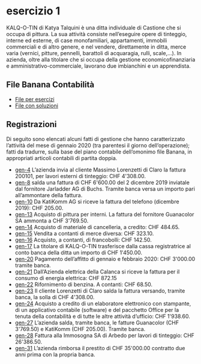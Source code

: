 # esercizio 1

KALQ-O-TIN di Katya Talquini è una ditta individuale di Castione che si occupa di pittura. 
La sua attività consiste nell’eseguire opere di tinteggio, interne ed esterne, di case monofamiliari, appartamenti, immobili commerciali e di altro genere, e nel vendere, direttamente in ditta, merce varia (vernici, pitture, pennelli, barattoli di acquaragia, rulli, scale,…). In azienda, oltre alla titolare che si occupa della gestione economicofinanziaria e amministrativo-commerciale, lavorano due imbianchini e un apprendista.  

## File Banana Contabilità

* [File per esercizi](KALQ-O-TIN-2020-esercizi.ac2)
* [File con soluzioni](KALQ-O-TIN-2020-soluzioni.ac2)

## Registrazioni
 
Di seguito sono elencati alcuni fatti di gestione che hanno caratterizzato l’attività del mese di gennaio 2020 (tra parentesi il giorno dell’operazione); fatti da tradurre, sulla base del piano contabile dell’omonimo file Banana, in appropriati articoli contabili di partita doppia. 
 
 
* [gen-4](documents/KALQ-O-TIN-2020-01-04.pdf) L’azienda invia al cliente Massimo Lorenzetti di Claro la fattura 200101, per lavori esterni di tinteggio: CHF 4'308.00.
* [gen-8](documents/KALQ-O-TIN-2020-01-08.pdf) salda una fattura di CHF 6'600.00 del 2 dicembre 2019 inviatale dal fornitore Jarladder AG di Buchs. Tramite banca versa un importo pari all’ammontare della fattura.  
* [gen-10](documents/KALQ-O-TIN-2020-01-10.pdf) Da KatiKomm AG si riceve la fattura del telefono (dicembre 2019): CHF 205.00. 
* [gen-13](documents/KALQ-O-TIN-2020-01-13.pdf) Acquisto di pittura per interni. La fattura del fornitore Guanacolor SA ammonta a CHF 3'769.50. 
* [gen-14](documents/KALQ-O-TIN-2020-01-14.pdf) Acquisto di materiale di cancelleria, a credito: CHF 484.65. 
* [gen-15](documents/KALQ-O-TIN-2020-01-15.pdf) Vendita a contanti di merce diversa: CHF 323.10. 
* [gen-16](documents/KALQ-O-TIN-2020-01-16.pdf) Acquisto, a contanti, di francobolli: CHF 142.50. 
* [gen-17](documents/KALQ-O-TIN-2020-01-17.pdf) La titolare di KALQ-O-TIN trasferisce dalla cassa registratrice al conto banca della ditta un importo di  CHF 1'450.00. 
* [gen-20](documents/KALQ-O-TIN-2020-01-20.pdf) Pagamento dell’affitto di gennaio e febbraio 2020: CHF 3'000.00 tramite banca. 
* [gen-21](documents/KALQ-O-TIN-2020-01-21.pdf) Dall’Azienda elettrica della Calanca si riceve la fattura per il consumo di energia elettrica: CHF 872.15 
* [gen-22](documents/KALQ-O-TIN-2020-01-22.pdf) Rifornimento di benzina. A contanti: CHF 68.50. 
* [gen-23](documents/KALQ-O-TIN-2020-01-23.pdf) Il cliente Lorenzetti di Claro salda la fattura versando, tramite banca, la solla di CHF 4'308.00. 
* [gen-24](documents/KALQ-O-TIN-2020-01-24.pdf) Acquisto a credito di un elaboratore elettronico con stampante, di un applicativo contabile (software)  e del pacchetto Office per la tenuta della contabilità e di tutte le altre attività d’ufficio: CHF 1'938.60. 
* [gen-27](documents/KALQ-O-TIN-2020-01-27.pdf) L’azienda salda, tramite banca, le fatture Guanacolor (CHF 3'769.50) e KatiKomm (CHF 205.00). Tramite banca. 
* [gen-28](documents/KALQ-O-TIN-2020-01-28.pdf) Fattura alla Immosogna SA di Arbedo per lavori di tinteggio: CHF 26'386.50. 
* [gen-31](documents/KALQ-O-TIN-2020-01-31.pdf) L’azienda rimborsa il prestito di CHF 35'000.00 contratto due anni prima con la propria banca. 